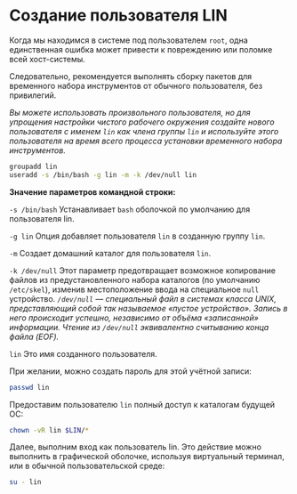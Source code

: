 # Создание пользователя LIN

Когда мы находимся в системе под пользователем ``root``, одна единственная ошибка может привести к повреждению или поломке всей хост-системы. 

Следовательно, рекомендуется выполнять сборку пакетов для временного набора инструментов от обычного пользователя, без привилегий. 

*Вы можете использовать произвольного пользователя, но для упрощения настройки чистого рабочего окружения создайте нового пользователя с именем ``lin`` как члена группы ``lin`` и используйте этого пользователя на время всего процесса установки временного набора инструментов.*

```bash
groupadd lin
useradd -s /bin/bash -g lin -m -k /dev/null lin
```

**Значение параметров командной строки:**

``-s /bin/bash``
Устанавливает ``bash`` оболочкой по умолчанию для пользователя lin.

``-g lin``
Опция добавляет пользователя ``lin`` в созданную группу ``lin``.

``-m``
Создает домашний каталог для пользователя ``lin``.

``-k /dev/null``
Этот параметр предотвращает возможное копирование файлов из предустановленного набора каталогов (по умолчанию ``/etc/skel``), изменив местоположение ввода на специальное ``null`` устройство. 
*``/dev/null`` — специальный файл в системах класса UNIX, представляющий собой так называемое «пустое устройство». Запись в него происходит успешно, независимо от объёма «записанной» информации. Чтение из ``/dev/null`` эквивалентно считыванию конца файла (EOF).*

``lin``
Это имя созданного пользователя.

При желании, можно создать пароль для этой учётной записи:

```bash
passwd lin
```

Предоставим пользователю ``lin`` полный доступ к каталогам будущей ОС:
```bash
chown -vR lin $LIN/*
```
Далее, выполним вход как пользователь lin. Это действие можно выполнить в графической оболочке, используя виртуальный терминал, или в обычной пользовательской среде:

```bash
su - lin
```
